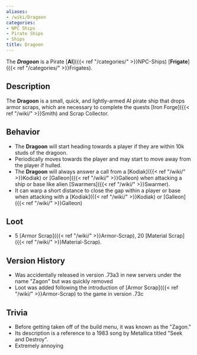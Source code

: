 ```yaml
---
aliases:
- /wiki/Dragoon
categories:
- NPC Ships
- Pirate Ships
- Ships
title: Dragoon
---
```


The **_Dragoon_** is a Pirate [**AI**]({{< ref "/categories/" >}}NPC-Ships) [**Frigate**]({{< ref "/categories/" >}}Frigates). 

## Description

The **Dragoon** is a small, quick, and lightly-armed AI pirate ship that drops armor scraps, which are necessary to complete the quests [Iron Forge]({{< ref "/wiki/" >}}Smith) and Scrap Collector.

## Behavior

- The **Dragoon** will start heading towards a player if they are within 10k studs of the dragoon.
- Periodically moves towards the player and may start to move away from the player if hulled.
- The **Dragoon** will always answer a call from a [Kodiak]({{< ref "/wiki/" >}}Kodiak) or [Galleon]({{< ref "/wiki/" >}}Galleon) when attacking a ship or base like alien [Swarmers]({{< ref "/wiki/" >}}Swarmer).
- It can warp a short distance to close the gap within a player or base when attacking with a [Kodiak]({{< ref "/wiki/" >}}Kodiak) or [Galleon]({{< ref "/wiki/" >}}Galleon)

## Loot

- 5 [Armor Scrap]({{< ref "/wiki/" >}}Armor-Scrap), 20 [Material Scrap]({{< ref "/wiki/" >}}Material-Scrap).

## Version History 

- Was accidentally released in version .73a3 in new servers under the name "Zagon" but was quickly removed
- Loot was added following the introduction of [Armor Scrap]({{< ref "/wiki/" >}}Armor-Scrap) to the game in version .73c

## Trivia

- Before getting taken off of the build menu, it was known as the "Zagon."
- Its description is a reference to a 1983 song by Metallica titled "Seek and Destroy".
- Extremely annoying
